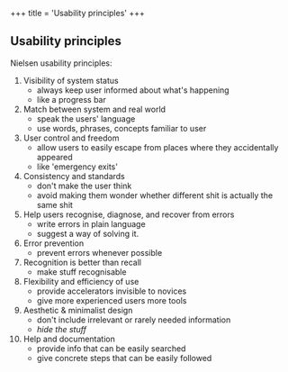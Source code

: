 +++
title = 'Usability principles'
+++

## Usability principles
Nielsen usability principles:
1. Visibility of system status
    * always keep user informed about what's happening
    * like a progress bar
2. Match between system and real world
    * speak the users' language
    * use words, phrases, concepts familiar to user
3. User control and freedom
    * allow users to easily escape from places where they accidentally appeared
    * like 'emergency exits'
4. Consistency and standards
    * don't make the user think
    * avoid making them wonder whether different shit is actually the same shit
5. Help users recognise, diagnose, and recover from errors
    * write errors in plain language
    * suggest a way of solving it.
6. Error prevention
    * prevent errors whenever possible
7. Recognition is better than recall
    * make stuff recognisable
8. Flexibility and efficiency of use
    * provide accelerators invisible to novices
    * give more experienced users more tools
9. Aesthetic & minimalist design
    * don't include irrelevant or rarely needed information
    * *hide the stuff*
10. Help and documentation
    * provide info that can be easily searched
    * give concrete steps that can be easily followed

